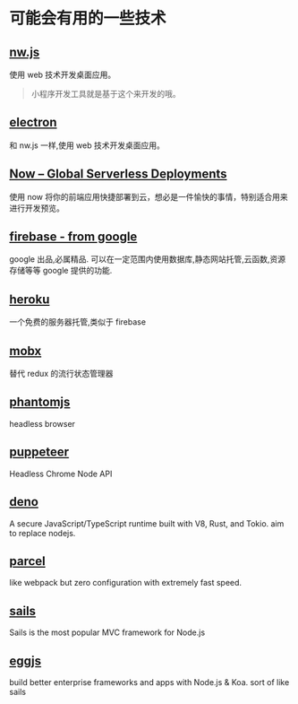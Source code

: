 # 可能会有用的一些技术

## [nw.js](https://nwjs.io/)

使用 web 技术开发桌面应用。

> 小程序开发工具就是基于这个来开发的哦。

## [electron](https://electronjs.org/)

和 nw.js 一样,使用 web 技术开发桌面应用。

## [Now – Global Serverless Deployments](https://zeit.co/now)

使用 now 将你的前端应用快捷部署到云，想必是一件愉快的事情，特别适合用来进行开发预览。

## [firebase - from google](https://firebase.google.com)

google 出品,必属精品. 可以在一定范围内使用数据库,静态网站托管,云函数,资源存储等等 google 提供的功能.

## [heroku](https://www.heroku.com/)

一个免费的服务器托管,类似于 firebase

## [mobx](https://www.npmjs.com/package/mobx)

替代 redux 的流行状态管理器

## [phantomjs](https://github.com/ariya/phantomjs)

headless browser

## [puppeteer](https://github.com/GoogleChrome/puppeteer)

Headless Chrome Node API

## [deno](https://github.com/denoland/deno)

A secure JavaScript/TypeScript runtime built with V8, Rust, and Tokio. aim to replace nodejs.

## [parcel](https://github.com/parcel-bundler/parcel)

like webpack but zero configuration with extremely fast speed.

## [sails](https://sailsjs.com/)

Sails is the most popular MVC framework for Node.js

## [eggjs](https://eggjs.org/)

build better enterprise frameworks and apps with Node.js & Koa. sort of like sails
